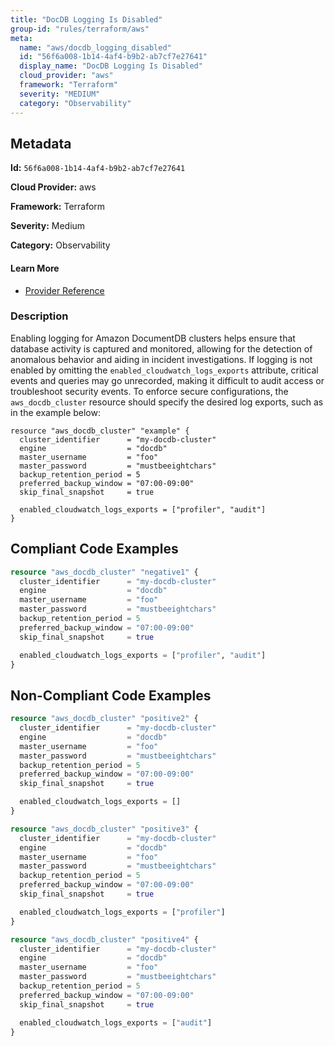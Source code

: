 ```yaml
---
title: "DocDB Logging Is Disabled"
group-id: "rules/terraform/aws"
meta:
  name: "aws/docdb_logging_disabled"
  id: "56f6a008-1b14-4af4-b9b2-ab7cf7e27641"
  display_name: "DocDB Logging Is Disabled"
  cloud_provider: "aws"
  framework: "Terraform"
  severity: "MEDIUM"
  category: "Observability"
---
```

## Metadata

**Id:** `56f6a008-1b14-4af4-b9b2-ab7cf7e27641`

**Cloud Provider:** aws

**Framework:** Terraform

**Severity:** Medium

**Category:** Observability

#### Learn More

 - [Provider Reference](https://registry.terraform.io/providers/hashicorp/aws/latest/docs/resources/docdb_cluster#enabled_cloudwatch_logs_exports)

### Description

 Enabling logging for Amazon DocumentDB clusters helps ensure that database activity is captured and monitored, allowing for the detection of anomalous behavior and aiding in incident investigations. If logging is not enabled by omitting the `enabled_cloudwatch_logs_exports` attribute, critical events and queries may go unrecorded, making it difficult to audit access or troubleshoot security events. To enforce secure configurations, the `aws_docdb_cluster` resource should specify the desired log exports, such as in the example below:

```
resource "aws_docdb_cluster" "example" {
  cluster_identifier      = "my-docdb-cluster"
  engine                  = "docdb"
  master_username         = "foo"
  master_password         = "mustbeeightchars"
  backup_retention_period = 5
  preferred_backup_window = "07:00-09:00"
  skip_final_snapshot     = true

  enabled_cloudwatch_logs_exports = ["profiler", "audit"]
}
```


## Compliant Code Examples
```terraform
resource "aws_docdb_cluster" "negative1" {
  cluster_identifier      = "my-docdb-cluster"
  engine                  = "docdb"
  master_username         = "foo"
  master_password         = "mustbeeightchars"
  backup_retention_period = 5
  preferred_backup_window = "07:00-09:00"
  skip_final_snapshot     = true

  enabled_cloudwatch_logs_exports = ["profiler", "audit"]
}

```
## Non-Compliant Code Examples
```terraform
resource "aws_docdb_cluster" "positive2" {
  cluster_identifier      = "my-docdb-cluster"
  engine                  = "docdb"
  master_username         = "foo"
  master_password         = "mustbeeightchars"
  backup_retention_period = 5
  preferred_backup_window = "07:00-09:00"
  skip_final_snapshot     = true

  enabled_cloudwatch_logs_exports = []
}

```

```terraform
resource "aws_docdb_cluster" "positive3" {
  cluster_identifier      = "my-docdb-cluster"
  engine                  = "docdb"
  master_username         = "foo"
  master_password         = "mustbeeightchars"
  backup_retention_period = 5
  preferred_backup_window = "07:00-09:00"
  skip_final_snapshot     = true

  enabled_cloudwatch_logs_exports = ["profiler"]
}

```

```terraform
resource "aws_docdb_cluster" "positive4" {
  cluster_identifier      = "my-docdb-cluster"
  engine                  = "docdb"
  master_username         = "foo"
  master_password         = "mustbeeightchars"
  backup_retention_period = 5
  preferred_backup_window = "07:00-09:00"
  skip_final_snapshot     = true

  enabled_cloudwatch_logs_exports = ["audit"]
}

```